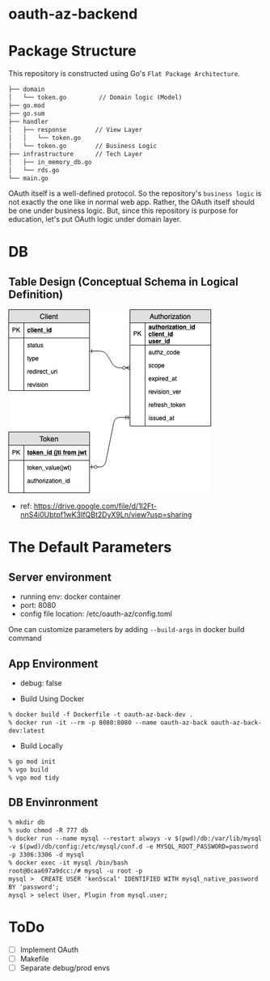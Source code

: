# oauth-az-backend

# Package Structure

This repository is constructed using Go's `Flat Package Architecture`.

```
├── domain
│   └── token.go         // Domain logic (Model)
├── go.mod
├── go.sum
├── handler        
│   ├── response        // View Layer
│   │   └── token.go
│   └── token.go        // Business Logic
├── infrastructure      // Tech Layer
│   ├── in_memory_db.go
│   └── rds.go
└── main.go
```

OAuth itself is a well-defined protocol.
So the repository's `business logic` is not exactly the one like in normal web app.
Rather, the OAuth itself should be one under business logic.
But, since this repository is purpose for education, let's put OAuth logic under domain layer.  

# DB

## Table Design (Conceptual Schema in Logical Definition)

![](images/as-er-diragram.png)

* ref: https://drive.google.com/file/d/1l2Ft-nnS4i0Ubtpf1wK3IfQBt2DyX9Ln/view?usp=sharing

# The Default Parameters

## Server environment
* running env: docker container
* port: 8080
* config file location: /etc/oauth-az/config.toml

One can customize parameters by adding `--build-args` in docker build command 

## App Environment
* debug: false 

* Build Using Docker
```
% docker build -f Dockerfile -t oauth-az-back-dev .
% docker run -it --rm -p 8080:8080 --name oauth-az-back oauth-az-back-dev:latest
```

* Build Locally
```
% go mod init
% vgo build
% vgo mod tidy
```

## DB Envinronment
```
% mkdir db
% sudo chmod -R 777 db
% docker run --name mysql --restart always -v $(pwd)/db:/var/lib/mysql -v $(pwd)/db/config:/etc/mysql/conf.d -e MYSQL_ROOT_PASSWORD=password -p 3306:3306 -d mysql
% docker exec -it mysql /bin/bash
root@0caa697a9dcc:/# mysql -u root -p
mysql >  CREATE USER 'ken5scal' IDENTIFIED WITH mysql_native_password BY 'password';
mysql > select User, Plugin from mysql.user;
```

# ToDo
* [ ] Implement OAuth
* [ ] Makefile
* [ ] Separate debug/prod envs